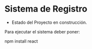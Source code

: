 <h1>Sistema de Registro</h1>

- Estado del Proyecto en construcción.

Para ejecutar el sistema deber poner:

npm install react

